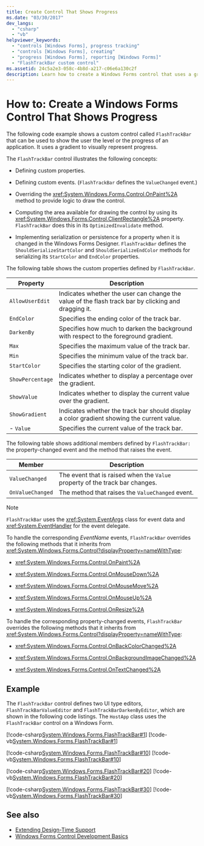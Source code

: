 ```yaml
---
title: Create Control That Shows Progress
ms.date: "03/30/2017"
dev_langs: 
  - "csharp"
  - "vb"
helpviewer_keywords: 
  - "controls [Windows Forms], progress tracking"
  - "controls [Windows Forms], creating"
  - "progress [Windows Forms], reporting [Windows Forms]"
  - "FlashTrackBar custom control"
ms.assetid: 24c5a2e3-058c-4b8d-a217-c06e6a130c2f
description: Learn how to create a Windows Forms control that uses a gradient to visually show the level or progress of an application.
---
```

# How to: Create a Windows Forms Control That Shows Progress

The following code example shows a custom control called `FlashTrackBar` that can be used to show the user the level or the progress of an application. It uses a gradient to visually represent progress.  
  
 The `FlashTrackBar` control illustrates the following concepts:  
  
- Defining custom properties.  
  
- Defining custom events. (`FlashTrackBar` defines the `ValueChanged` event.)  
  
- Overriding the <xref:System.Windows.Forms.Control.OnPaint%2A> method to provide logic to draw the control.  
  
- Computing the area available for drawing the control by using its <xref:System.Windows.Forms.Control.ClientRectangle%2A> property. `FlashTrackBar` does this in its `OptimizedInvalidate` method.  
  
- Implementing serialization or persistence for a property when it is changed in the Windows Forms Designer. `FlashTrackBar` defines the `ShouldSerializeStartColor` and `ShouldSerializeEndColor` methods for serializing its `StartColor` and `EndColor` properties.  
  
 The following table shows the custom properties defined by `FlashTrackBar`.  
  
|Property|Description|  
|--------------|-----------------|  
|`AllowUserEdit`|Indicates whether the user can change the value of the flash track bar by clicking and dragging it.|  
|`EndColor`|Specifies the ending color of the track bar.|  
|`DarkenBy`|Specifies how much to darken the background with respect to the foreground gradient.|  
|`Max`|Specifies the maximum value of the track bar.|  
|`Min`|Specifies the minimum value of the track bar.|  
|`StartColor`|Specifies the starting color of the gradient.|  
|`ShowPercentage`|Indicates whether to display a percentage over the gradient.|  
|`ShowValue`|Indicates whether to display the current value over the gradient.|  
|`ShowGradient`|Indicates whether the track bar should display a color gradient showing the current value.|  
|-   `Value`|Specifies the current value of the track bar.|  
  
 The following table shows additional members defined by `FlashTrackBar:` the property-changed event and the method that raises the event.  
  
|Member|Description|  
|------------|-----------------|  
|`ValueChanged`|The event that is raised when the `Value` property of the track bar changes.|  
|`OnValueChanged`|The method that raises the `ValueChanged` event.|  
  
> [!NOTE]
> `FlashTrackBar` uses the <xref:System.EventArgs> class for event data and <xref:System.EventHandler> for the event delegate.  
  
 To handle the corresponding *EventName* events, `FlashTrackBar` overrides the following methods that it inherits from <xref:System.Windows.Forms.Control?displayProperty=nameWithType>:  
  
- <xref:System.Windows.Forms.Control.OnPaint%2A>  
  
- <xref:System.Windows.Forms.Control.OnMouseDown%2A>  
  
- <xref:System.Windows.Forms.Control.OnMouseMove%2A>  
  
- <xref:System.Windows.Forms.Control.OnMouseUp%2A>  
  
- <xref:System.Windows.Forms.Control.OnResize%2A>  
  
 To handle the corresponding property-changed events, `FlashTrackBar` overrides the following methods that it inherits from <xref:System.Windows.Forms.Control?displayProperty=nameWithType>:  
  
- <xref:System.Windows.Forms.Control.OnBackColorChanged%2A>  
  
- <xref:System.Windows.Forms.Control.OnBackgroundImageChanged%2A>  
  
- <xref:System.Windows.Forms.Control.OnTextChanged%2A>  
  
## Example  

 The `FlashTrackBar` control defines two UI type editors, `FlashTrackBarValueEditor` and `FlashTrackBarDarkenByEditor`, which are shown in the following code listings. The `HostApp` class uses the `FlashTrackBar` control on a Windows Form.  
  
 [!code-csharp[System.Windows.Forms.FlashTrackBar#1](~/samples/snippets/csharp/VS_Snippets_Winforms/System.Windows.Forms.FlashTrackBar/CS/FlashTrackBar.cs#1)]
 [!code-vb[System.Windows.Forms.FlashTrackBar#1](~/samples/snippets/visualbasic/VS_Snippets_Winforms/System.Windows.Forms.FlashTrackBar/VB/FlashTrackBar.vb#1)]  
  
 [!code-csharp[System.Windows.Forms.FlashTrackBar#10](~/samples/snippets/csharp/VS_Snippets_Winforms/System.Windows.Forms.FlashTrackBar/CS/FlashTrackBarDarkenByEditor.cs#10)]
 [!code-vb[System.Windows.Forms.FlashTrackBar#10](~/samples/snippets/visualbasic/VS_Snippets_Winforms/System.Windows.Forms.FlashTrackBar/VB/FlashTrackBarDarkenByEditor.vb#10)]  
  
 [!code-csharp[System.Windows.Forms.FlashTrackBar#20](~/samples/snippets/csharp/VS_Snippets_Winforms/System.Windows.Forms.FlashTrackBar/CS/FlashTrackBarValueEditor.cs#20)]
 [!code-vb[System.Windows.Forms.FlashTrackBar#20](~/samples/snippets/visualbasic/VS_Snippets_Winforms/System.Windows.Forms.FlashTrackBar/VB/FlashTrackBarValueEditor.vb#20)]  
  
 [!code-csharp[System.Windows.Forms.FlashTrackBar#30](~/samples/snippets/csharp/VS_Snippets_Winforms/System.Windows.Forms.FlashTrackBar/CS/HostApp.cs#30)]
 [!code-vb[System.Windows.Forms.FlashTrackBar#30](~/samples/snippets/visualbasic/VS_Snippets_Winforms/System.Windows.Forms.FlashTrackBar/VB/HostApp.vb#30)]  
  
## See also

- [Extending Design-Time Support](/previous-versions/visualstudio/visual-studio-2013/37899azc(v=vs.120))
- [Windows Forms Control Development Basics](windows-forms-control-development-basics.md)
